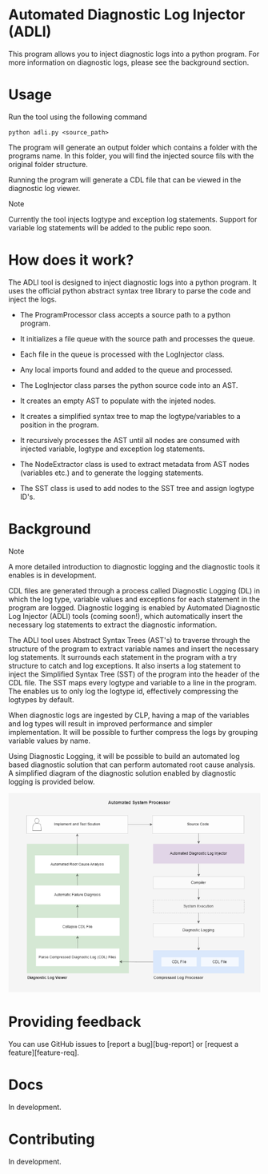 # Automated Diagnostic Log Injector (ADLI)

This program allows you to inject diagnostic logs into a python program. For more information on
diagnostic logs, please see the background section.

# Usage

Run the tool using the following command

  ```shell
  python adli.py <source_path>
  ```

The program will generate an output folder which contains a folder with the programs name.
In this folder, you will find the injected source fils with the original folder structure.

Running the program will generate a CDL file that can be viewed in the diagnostic log viewer.

> [!NOTE]  
> Currently the tool injects logtype and exception log statements. Support for variable log statements
> will be added to the public repo soon.

# How does it work? 

The ADLI tool is designed to inject diagnostic logs into a python program. It uses the official python abstract syntax
tree library to parse the code and inject the logs.

* The ProgramProcessor class accepts a source path to a python program.
* It initializes a file queue with the source path and processes the queue. 
* Each file in the queue is processed with the LogInjector class.
* Any local imports found and added to the queue and processed.

* The LogInjector class parses the python source code into an AST.
* It creates an empty AST to populate with the injeted nodes.
* It creates a simplified syntax tree to map the logtype/variables to a position in the program.
* It recursively processes the AST until all nodes are consumed with injected variable, logtype and exception log statements.

* The NodeExtractor class is used to extract metadata from AST nodes (variables etc.) and to generate the logging statements.
* The SST class is used to add nodes to the SST tree and assign logtype ID's. 

# Background

> [!NOTE]  
> A more detailed introduction to diagnostic logging and the diagnostic tools it enables is in development.

CDL files are generated through a process called Diagnostic Logging (DL) in which the log type, variable values and exceptions for each statement in the program are logged. Diagnostic logging is enabled by Automated Diagnostic Log Injector (ADLI) tools (coming soon!), which automatically insert the necessary log statements to extract the diagnostic information.

The ADLI tool uses Abstract Syntax Trees (AST's) to traverse through the structure of the program to extract variable names and insert the necessary log statements. It surrounds each statement in the program with a try structure to catch and log exceptions. It also inserts a log statement to inject the Simplified Syntax Tree (SST) of the program into the header of the CDL file. The SST maps every logtype and variable to a line in the program. The enables us to only log the logtype id, effectively compressing the logtypes by default.

When diagnostic logs are ingested by CLP, having a map of the variables and log types will result in improved performance and simpler implementation. It will be possible to further compress the logs by grouping variable values by name.

Using Diagnostic Logging, it will be possible to build an automated log based diagnostic solution that can perform automated root cause analysis. A simplified diagram of the diagnostic solution enabled by diagnostic logging is provided below.

![Simplified ASP System Diagram](docs/Simplified_System_Diagram_ASP.png)

# Providing feedback

You can use GitHub issues to [report a bug][bug-report] or [request a feature][feature-req].

# Docs

In development.

# Contributing

In development.